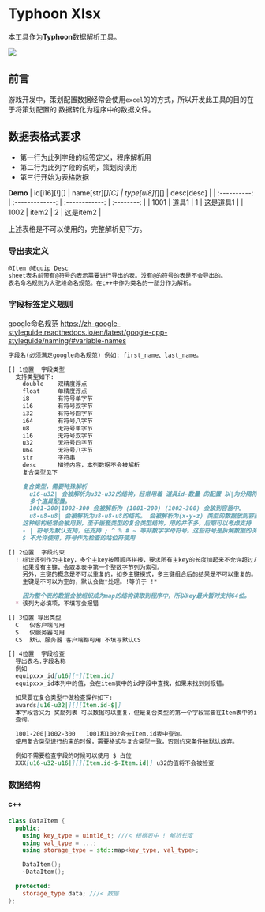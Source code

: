 # Typhoon Xlsx

本工具作为**Typhoon**数据解析工具。

![][p_xlsx2data]

## 前言

游戏开发中，策划配置数据经常会使用`excel`的的方式，所以开发此工具的目的在于将策划配置的
数据转化为程序中的数据文件。

## 数据表格式要求

- 第一行为此列字段的标签定义，程序解析用
- 第二行为此列字段的说明，策划阅读用
- 第三行开始为表格数据

**Demo**
| id[i16][!][] | name[str][*][C] | type[ui8][*][] | desc[desc] |
| :----------: | :-------------: | :------------: | :--------: |
|     1001     |      道具1      |       1        | 这是道具1  |
|     1002     |      item2      |       2        | 这是item2  |

上述表格是不可以使用的，完整解析见下方。

### 导出表定义

```markdown
@Item @Equip Desc
sheet表名前带有@符号的表示需要进行导出的表。没有@的符号的表是不会导出的。
表名命名规则为大驼峰命名规范。在c++中作为类名的一部分作为解析。
```

### 字段标签定义规则

google命名规范 https://zh-google-styleguide.readthedocs.io/en/latest/google-cpp-styleguide/naming/#variable-names

```markdown
字段名(必须满足google命名规范) 例如: first_name、last_name。

[] 1位置  字段类型
  支持类型如下:
    double    双精度浮点
    float     单精度浮点
    i8        有符号单字节
    i16       有符号双字节
    i32       有符号四字节
    i64       有符号八字节
    u8        无符号单字节
    i16       无符号双字节
    u32       无符号四字节
    u64       无符号八字节
    str       字符串
    desc      描述内容，本列数据不会被解析
    复合类型见下

    复合类型，需要特殊解析
      u16-u32| 会被解析为u32-u32的结构，经常用着 道具id-数量 的配置 以|为分隔符，支持
      多个道具配置。
      1001-200|1002-300 会被解析为 (1001-200) (1002-300) 会放到容器中。
      u8-u8-u8| 会被解析为u8-u8-u8的结构。 会被解析为(x-y-z) 类型的数据放到容器中。
    这种结构经常会被用到，至于嵌套类型的复合类型结构，用的并不多，后期可以考虑支持
    - | 符号为默认支持，还支持 ; ^ % # ~ 等非数字字母符号。这些符号是拆解数据的关键。
    $ 不允许使用，符号作为检查的站位符使用

[] 2位置  字段约束
  ! 标识该列作为主key，多个主key按照顺序拼接，要求所有主key的长度加起来不允许超过八个字节。
    如果没有主键，会取本表中第一个整数字节列为索引。
    另外，主键的概念是不可以重复的，如多主键模式，多主键组合后的结果是不可以重复的。
    主键是不可以为空的，默认会做*处理。!等价于 !*

    因为整个表的数据会被组织成为map的结构读取到程序中，所以key最大暂时支持64位。
  * 该列为必填项，不填写会报错

[] 3位置 导出类型
  C   仅客户端可用
  S   仅服务器可用
  CS  默认 服务器 客户端都可用 不填写默认CS

[] 4位置  字段检查
  导出表名.字段名称
  例如
  equipxxx_id[u16][*][Item.id]
  equipxxx_id本列中的值，会在item表中的id字段中查找，如果未找到则报错。

  如果要在复合类型中做检查操作如下:
  awards[u16-u32|][][Item.id-$|]
  本字段含义为 奖励列表 可以数据可以重复，但是复合类型的第一个字段需要在Item表中的id字段
  查询。

  1001-200|1002-300   1001和1002会去Item.id表中查询。
  使用复合类型进行约束的时候，需要格式与复合类型一致，否则约束条件被默认放弃。

  例如不需要检查字段的时候可以使用 $ 占位
  XXX[u16-u32-u16|][][Item.id-$-Item.id|] u32的值将不会被检查
```

### 数据结构

#### c++

```c++
class DataItem {
  public:
    using key_type = uint16_t; ///< 根据表中 ! 解析长度
    using val_type = ...;
    using storage_type = std::map<key_type, val_type>;

    DataItem();
    ~DataItem();

  protected:
    storage_type data; ///< 数据
};
```

<!-- image -->
[p_xlsx2data]: ./doc/xlsx2data.png